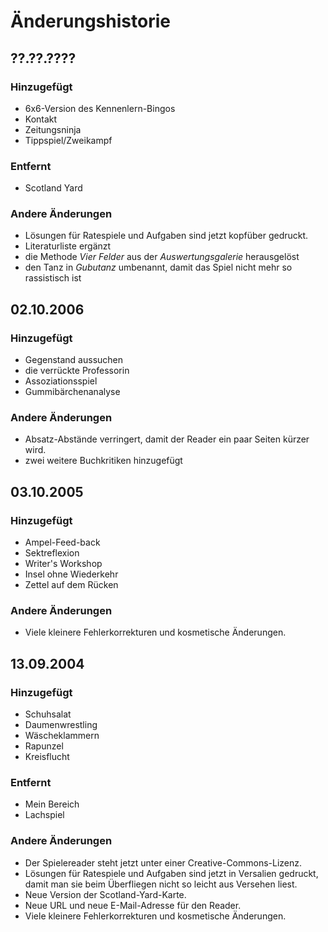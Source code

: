 # Änderungshistorie

## ??.??.????

### Hinzugefügt
- 6x6-Version des Kennenlern-Bingos
- Kontakt
- Zeitungsninja
- Tippspiel/Zweikampf

### Entfernt
- Scotland Yard

### Andere Änderungen
- Lösungen für Ratespiele und Aufgaben sind jetzt kopfüber gedruckt.
- Literaturliste ergänzt
- die Methode _Vier Felder_ aus der _Auswertungsgalerie_ herausgelöst
- den Tanz in _Gubutanz_ umbenannt, damit das Spiel nicht mehr so rassistisch ist

## 02.10.2006

### Hinzugefügt
- Gegenstand aussuchen
- die verrückte Professorin
- Assoziationsspiel
- Gummibärchenanalyse

### Andere Änderungen
- Absatz-Abstände verringert, damit der Reader ein paar Seiten kürzer wird.
- zwei weitere Buchkritiken hinzugefügt

## 03.10.2005

### Hinzugefügt
- Ampel-Feed-back
- Sektreflexion
- Writer's Workshop
- Insel ohne Wiederkehr
- Zettel auf dem Rücken

### Andere Änderungen
- Viele kleinere Fehlerkorrekturen und kosmetische Änderungen.

## 13.09.2004

### Hinzugefügt
- Schuhsalat
- Daumenwrestling
- Wäscheklammern
- Rapunzel
- Kreisflucht

### Entfernt
- Mein Bereich
- Lachspiel

### Andere Änderungen
- Der Spielereader steht jetzt unter einer Creative-Commons-Lizenz.
- Lösungen für Ratespiele und Aufgaben sind jetzt in Versalien gedruckt, damit man sie beim Überfliegen nicht so leicht aus Versehen liest.
- Neue Version der Scotland-Yard-Karte.
- Neue URL und neue E-Mail-Adresse für den Reader.
- Viele kleinere Fehlerkorrekturen und kosmetische Änderungen.
